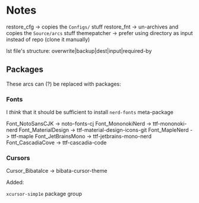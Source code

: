 # Notes

restore_cfg -> copies the `Configs/` stuff
restore_fnt -> un-archives and copies the `Source/arcs` stuff
themepatcher -> prefer using directory as input instead of repo (clone it manually)

lst file's structure:
overwrite|backup|dest|input|required-by

## Packages

These arcs can (?) be replaced with packages:

### Fonts

I *think* that it should be sufficient to install `nerd-fonts` meta-package

Font_NotoSansCJK -> noto-fonts-cj
Font_MononokiNerd -> ttf-mononoki-nerd
Font_MaterialDesign -> ttf-material-design-icons-git
Font_MapleNerd -> ttf-maple
Font_JetBrainsMono -> ttf-jetbrains-mono-nerd
Font_CascadiaCove -> ttf-cascadia-code

### Cursors

Cursor_BibataIce -> bibata-cursor-theme

Added:

`xcursor-simp1e` package group
